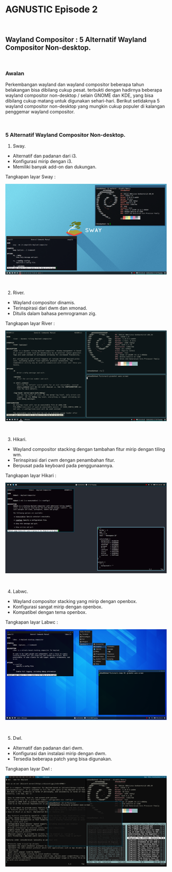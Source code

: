 # AGNUSTIC Episode 2

<br>

## Wayland Compositor : 5 Alternatif Wayland Compositor Non-desktop.

<br>

### Awalan

Perkembangan wayland dan wayland compositor beberapa tahun belakangan bisa dibilang cukup pesat. terbukti dengan hadirnya beberapa wayland compositor non-desktop / selain GNOME dan KDE, yang bisa dibilang cukup matang untuk digunakan sehari-hari. Berikut setidaknya 5 wayland compositor non-desktop yang mungkin cukup populer di kalangan penggemar wayland compositor.

<br>

### 5 Alternatif Wayland Compositor Non-desktop.

1. Sway.

- Alternatif dan padanan dari i3.
- Konfigurasi mirip dengan i3.
- Memiliki banyak add-on dan dukungan.

Tangkapan layar Sway :

![Sway.](/src/img/sway.png "Sway.")

<br>

2. River.

- Wayland compositor dinamis.
- Terinspirasi dari dwm dan xmonad.
- Ditulis dalam bahasa pemrograman zig.

Tangkapan layar River :
   
![River.](/src/img/river.png "River.")

<br>

3. Hikari.

- Wayland compositor stacking dengan tambahan fitur mirip dengan tiling wm.
- Terinspirasi dari cwm dengan penambahan fitur.
- Berpusat pada keyboard pada penggunaannya.

Tangkapan layar Hikari :

![Hikari.](/src/img/hikari.png "Hikari.")

<br>

4. Labwc.

- Wayland compositor stacking yang mirip dengan openbox.
- Konfigurasi sangat mirip dengan openbox.
- Kompatibel dengan tema openbox.

Tangkapan layar Labwc :

![Labwc.](/src/img/labwc.png "Labwc.")

<br>

5. Dwl.

- Alternatif dan padanan dari dwm.
- Konfigurasi dan instalasi mirip dengan dwm.
- Tersedia beberapa patch yang bisa digunakan.

Tangkapan layar Dwl :

![Dwl.](/src/img/dwl.png "Dwl.")

